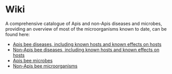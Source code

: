 # Wiki

A comprehensive catalogue of Apis and non-Apis diseases and microbes, providing an overview of most of the microorganisms known to date, can be found here:

* [Apis bee diseases, including known hosts and known effects on hosts](/wiki/apis-bee-disease-overview.md)
* [Non-Apis bee diseases, including known hosts and known effects on hosts](http://beebiome.org/alpha/wiki/apis-bee-disease-overview.md)
* [Apis bee microbes](http://beebiome.org/alpha/wiki/apis-bee-microbe-overview.md)
* [Non-Apis bee microorganisms](http://beebiome.org/alpha/wiki/non-apis-bee-microorganism-overview.md)
